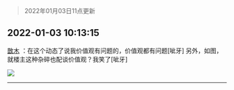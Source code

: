 > 2022年01月03日11点更新
<link rel="stylesheet" href="https://cdn.jsdelivr.net/gh/taotie6/sampleJSON@main/css/photo_show.css">
<meta name="referrer" content="no-referrer" />


 ## 2022-01-03 10:13:15 

 [㪚木](https://www.coolapk.com/feed/32562049?shareKey=NTZkMjhhOTlmMjAxNjFkMjY3MmQ~) ：在这个动态了说我价值观有问题的，价值观都有问题[呲牙]
另外，如图，就楼主这种杂碎也配谈价值观？我笑了[呲牙] 

<div class="album">
<img class="img-item" src="http://image.coolapk.com/feed/2022/0103/10/1081091_afa2f42a_5993_8679_647@1080x3690.jpeg" />
</div>

 ------- 

